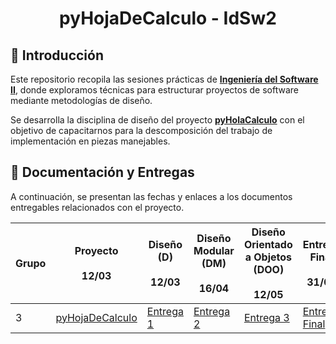 <div align="center">

# pyHojaDeCalculo - IdSw2

</div> 

## 📖 Introducción

Este repositorio recopila las sesiones prácticas de [**Ingeniería del Software II**](https://github.com/mmasias/24-25-IdSw2), donde exploramos técnicas para estructurar proyectos de software mediante metodologías de diseño.

Se desarrolla la disciplina de diseño del proyecto [**pyHolaCalculo**](https://github.com/puntoReflex/pyHojaDeCalculo) con el objetivo de capacitarnos para la descomposición del trabajo de implementación en piezas manejables.

## 📂 Documentación y Entregas  

A continuación, se presentan las fechas y enlaces a los documentos entregables relacionados con el proyecto.  

<div align="center">

| Grupo | Proyecto<br><br>12/03 | Diseño (D)<br><br>12/03 | Diseño Modular (DM)<br><br>16/04 | Diseño Orientado a Objetos (DOO)<br><br>12/05 | Entrega Final<br><br>31/05 |
|---|----------|------------|-------------------------|----------------------------------|--------------|
| 3 | [pyHojaDeCalculo](https://github.com/puntoReflex/pyHojaDeCalculo/blob/main/enunciado.md) | [Entrega 1](/documentos/entregas.d.md) | [Entrega 2](/documentos/entregas.dM.md) | [Entrega 3](/documentos/entrega3.md) | [Entrega Final]() |

</div>  
